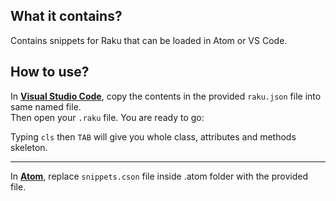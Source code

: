 ## What it contains?
Contains snippets for Raku that can be loaded in Atom or VS Code.

## How to use?

In **[Visual Studio Code](https://code.visualstudio.com/)**, copy the contents in the provided `raku.json` file into same named file.  
Then open your `.raku` file. You are ready to go:

Typing `cls` then `TAB` will give you whole class, attributes and methods skeleton.

----

In **[Atom](https://atom.io/)**, replace `snippets.cson` file inside .atom folder with the provided file.


